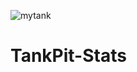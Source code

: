 ![mytank](https://user-images.githubusercontent.com/25750662/131924508-95a1f584-e079-4a40-9e0f-9f88a3fe15eb.PNG)
# TankPit-Stats
